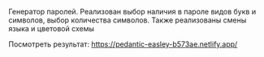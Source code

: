 Генератор паролей. Реализован выбор наличия в пароле видов букв и символов, выбор количества символов. Также реализованы смены языка и цветовой схемы

Посмотреть результат: https://pedantic-easley-b573ae.netlify.app/
